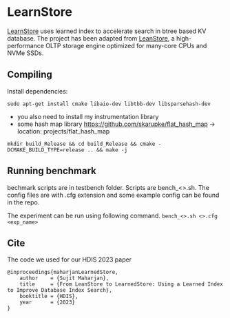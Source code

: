 # LearnStore
[LearnStore](https://jiangs.utasites.cloud/pubs/papers/Maharjan23-LearnedStore.pdf) uses learned index to accelerate search in btree based KV database. The project has been adapted from [LeanStore](https://db.in.tum.de/~leis/papers/leanstore.pdf), a high-performance OLTP storage engine optimized for many-core CPUs and NVMe SSDs. 

## Compiling
Install dependencies:

`sudo apt-get install cmake libaio-dev libtbb-dev libsparsehash-dev`

- you also need to install my instrumentation library
- some hash map library https://github.com/skarupke/flat_hash_map -> location: projects/flat_hash_map

`mkdir build_Release && cd build_Release && cmake -DCMAKE_BUILD_TYPE=release .. && make -j`

## Running benchmark
bechmark scripts are in testbench folder. Scripts are bench_<>.sh. The config files are with .cfg extension and some example config can be found in the repo.

The experiment can be run using following command.
`bench_<>.sh <>.cfg <exp_name>`

## Cite
The code we used for our HDIS 2023 paper

```
@inproceedings{maharjanLearnedStore,
    author    = {Sujit Maharjan},
    title     = {From LeanStore to LearnedStore: Using a Learned Index to Improve Database Index Search},
    booktitle = {HDIS},
    year      = {2023}
}
```
